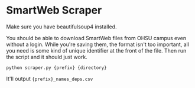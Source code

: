 # SmartWeb Scraper
Make sure you have beautifulsoup4 installed.

You should be able to download SmartWeb files from OHSU campus
even without a login. While you're saving them, the format isn't
too important, all you need is some kind of unique identifier
at the front of the file. Then run the script and it should just work.

`python scraper.py {prefix} {directory}`

It'll output `{prefix}_names_deps.csv`
